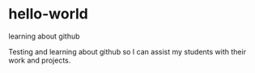 # hello-world
learning about github

Testing and learning about github so I can assist my students with their work and projects. 

